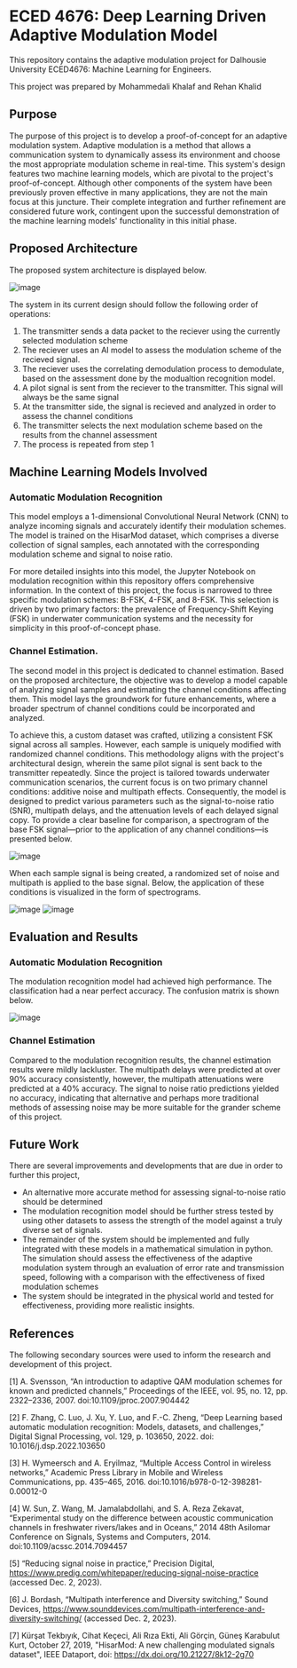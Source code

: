 # ECED 4676: Deep Learning Driven Adaptive Modulation Model
This repository contains the adaptive modulation project for Dalhousie University ECED4676: Machine Learning for Engineers.

This project was prepared by Mohammedali Khalaf and Rehan Khalid

## Purpose
The purpose of this project is to develop a proof-of-concept for an adaptive modulation system. Adaptive modulation is a method that allows a communication system to dynamically assess its environment and choose the most appropriate modulation scheme in real-time. This system's design features two machine learning models, which are pivotal to the project's proof-of-concept. Although other components of the system have been previously proven effective in many applications, they are not the main focus at this juncture. Their complete integration and further refinement are considered future work, contingent upon the successful demonstration of the machine learning models' functionality in this initial phase.
## Proposed Architecture
The proposed system architecture is displayed below.

![image](https://github.com/Moe-Khalaf/AdapMod_ML_ECED4676/assets/124087656/cf941233-2ddd-4d36-8dcf-949dea0b6e0a)

The system in its current design should follow the following order of operations:
1. The transmitter sends a data packet to the reciever using the currently selected modulation scheme
2. The reciever uses an AI model to assess the modulation scheme of the recieved signal.
3. The reciever uses the correlating demodulation process to demodulate, based on the assessment done by the modualtion recognition model.
4. A pilot signal is sent from the reciever to the transmitter. This signal will always be the same signal
5. At the transmitter side, the signal is recieved and analyzed in order to assess the channel conditions
6. The transmitter selects the next modulation scheme based on the results from the channel assessment
7. The process is repeated from step 1
## Machine Learning Models Involved
### Automatic Modulation Recognition
This model employs a 1-dimensional Convolutional Neural Network (CNN) to analyze incoming signals and accurately identify their modulation schemes. The model is trained on the HisarMod dataset, which comprises a diverse collection of signal samples, each annotated with the corresponding modulation scheme and signal to noise ratio.

For more detailed insights into this model, the Jupyter Notebook on modulation recognition within this repository offers comprehensive information. In the context of this project, the focus is narrowed to three specific modulation schemes: B-FSK, 4-FSK, and 8-FSK. This selection is driven by two primary factors: the prevalence of Frequency-Shift Keying (FSK) in underwater communication systems and the necessity for simplicity in this proof-of-concept phase.

### Channel Estimation.
The second model in this project is dedicated to channel estimation. Based on the proposed architecture, the objective was to develop a model capable of analyzing signal samples and estimating the channel conditions affecting them. This model lays the groundwork for future enhancements, where a broader spectrum of channel conditions could be incorporated and analyzed.

To achieve this, a custom dataset was crafted, utilizing a consistent FSK signal across all samples. However, each sample is uniquely modified with randomized channel conditions. This methodology aligns with the project's architectural design, wherein the same pilot signal is sent back to the transmitter repeatedly. Since the project is tailored towards underwater communication scenarios, the current focus is on two primary channel conditions: additive noise and multipath effects. Consequently, the model is designed to predict various parameters such as the signal-to-noise ratio (SNR), multipath delays, and the attenuation levels of each delayed signal copy. To provide a clear baseline for comparison, a spectrogram of the base FSK signal—prior to the application of any channel conditions—is presented below. 

![image](https://github.com/Moe-Khalaf/AdapMod_ML_ECED4676/assets/124087656/2965bcc7-10d6-40b6-85c6-52d84ba5254e)

When each sample signal is being created, a randomized set of noise and multipath is applied to the base signal. Below, the application of these conditions is visualized in the form of spectrograms.

![image](https://github.com/Moe-Khalaf/AdapMod_ML_ECED4676/assets/124087656/5368cf55-b82f-40d5-9d2b-5714cbd89968)
![image](https://github.com/Moe-Khalaf/AdapMod_ML_ECED4676/assets/124087656/056c5fc7-57d8-4008-a428-5a1eb2e33117)

## Evaluation and Results
### Automatic Modulation Recognition
The modulation recognition model had achieved high performance. The classification had a near perfect accuracy. The confusion matrix is shown below.

![image](https://github.com/Moe-Khalaf/AdapMod_ML_ECED4676/assets/124087656/2f322c91-4e12-4e16-a417-5b6106ac108a)

### Channel Estimation
Compared to the modulation recognition results, the channel estimation results were mildly lackluster. The multipath delays were predicted at over 90% accuracy consistently, however, the multipath attenuations were predicted at a 40% accuracy. The signal to noise ratio predictions yielded no accuracy, indicating that alternative and perhaps more traditional methods of assessing noise may be more suitable for the grander scheme of this project.

## Future Work
There are several improvements and developments that are due in order to further this project,
 - An alternative more accurate method for assessing signal-to-noise ratio should be determined
 - The modulation recognition model should be further stress tested by using other datasets to assess the strength of the model against a truly diverse set of signals.
 - The remainder of the system should be implemented and fully integrated with these models in a mathematical simulation in python. The simulation should assess the effectiveness of the adaptive modulation system through an evaluation of error rate and transmission speed, following with a comparison with the effectiveness of fixed modulation schemes
 - The system should be integrated in the physical world and tested for effectiveness, providing more realistic insights.

## References
The following secondary sources were used to inform the research and development of this project.

[1]	 A. Svensson, “An introduction to adaptive QAM modulation schemes for known and predicted channels,” Proceedings of the IEEE, vol. 95, no. 12, pp. 2322–2336, 2007. doi:10.1109/jproc.2007.904442 

[2] 	F. Zhang, C. Luo, J. Xu, Y. Luo, and F.-C. Zheng, “Deep Learning based automatic modulation recognition: Models, datasets, and challenges,” Digital Signal Processing, vol. 129, p. 103650, 2022. doi: 10.1016/j.dsp.2022.103650 

[3]	 H. Wymeersch and A. Eryilmaz, “Multiple Access Control in wireless networks,” Academic Press Library in Mobile and Wireless Communications, pp. 435–465, 2016. doi:10.1016/b978-0-12-398281-0.00012-0 

[4] 	W. Sun, Z. Wang, M. Jamalabdollahi, and S. A. Reza Zekavat, “Experimental study on the difference between acoustic communication channels in freshwater rivers/lakes and in Oceans,” 2014 48th Asilomar Conference on Signals, Systems and Computers, 2014. doi:10.1109/acssc.2014.7094457 

[5] 	“Reducing signal noise in practice,” Precision Digital, https://www.predig.com/whitepaper/reducing-signal-noise-practice (accessed Dec. 2, 2023). 

[6] 	J. Bordash, “Multipath interference and Diversity switching,” Sound Devices, https://www.sounddevices.com/multipath-interference-and-diversity-switching/ (accessed Dec. 2, 2023). 

[7] 	Kürşat Tekbıyık, Cihat Keçeci, Ali Rıza Ekti, Ali Görçin, Güneş Karabulut Kurt, October 27, 2019, "HisarMod: A new challenging modulated signals dataset", IEEE Dataport, doi: https://dx.doi.org/10.21227/8k12-2g70







